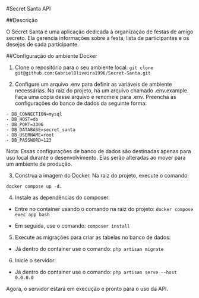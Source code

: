 #Secret Santa API

##Descrição

O Secret Santa é uma aplicação dedicada à organização de festas de amigo secreto. Ela gerencia informações sobre a festa, lista de participantes e os desejos de cada participante.

##Configuração do ambiente Docker

1. Clone o repositório para o seu ambiente local: 
```git clone git@github.com:GabrielOliveira1996/Secret-Santa.git```

2. Configure um arquivo .env para definir as variáveis de ambiente necessárias. Na raiz do projeto, há um arquivo chamado .env.example. Faça uma cópia desse arquivo e renomeie para .env. Preencha as configurações do banco de dados da seguinte forma:
```
- DB_CONNECTION=mysql
- DB_HOST=db
- DB_PORT=3306
- DB_DATABASE=secret_santa
- DB_USERNAME=root
- DB_PASSWORD=123
```
Nota: Essas configurações de banco de dados são destinadas apenas para uso local durante o desenvolvimento. Elas serão alteradas ao mover para um ambiente de produção.

3. Construa a imagem do Docker. Na raiz do projeto, execute o comando:

```docker compose up -d.```

4. Instale as dependências do composer:

- Entre no container usando o comando na raiz do projeto:
```docker compose exec app bash```

- Em seguida, use o comando: 
```composer install```

5. Execute as migrações para criar as tabelas no banco de dados:

- Já dentro do container use o comando: 
```php artisan migrate```

6. Inicie o servidor:

- Já dentro do container use o comando: 
```php artisan serve --host 0.0.0.0```

Agora, o servidor estará em execução e pronto para o uso da API.
